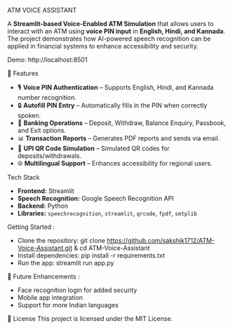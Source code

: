ATM VOICE ASSISTANT

A **Streamlit-based Voice-Enabled ATM Simulation** that allows users to interact with an ATM using **voice PIN input** in **English, Hindi, and Kannada**. The project demonstrates how AI-powered speech recognition can be applied in financial systems to enhance accessibility and security.

Demo:  http://localhost:8501

🚀 Features
- 🎙️ **Voice PIN Authentication** – Supports English, Hindi, and Kannada number recognition.  
- 🔒 **Autofill PIN Entry** – Automatically fills in the PIN when correctly spoken.  
- 🧾 **Banking Operations** – Deposit, Withdraw, Balance Enquiry, Passbook, and Exit options.  
- 📊 **Transaction Reports** – Generates PDF reports and sends via email.  
- 📱 **UPI QR Code Simulation** – Simulated QR codes for deposits/withdrawals.  
- 🌐 **Multilingual Support** – Enhances accessibility for regional users.  

Tech Stack
- **Frontend:** Streamlit  
- **Speech Recognition:** Google Speech Recognition API  
- **Backend:** Python  
- **Libraries:** `speechrecognition`, `streamlit`, `qrcode`, `fpdf`, `smtplib`  


Getting Started :
- Clone the repository: git clone https://github.com/sakshik1712/ATM-Voice-Assistant.git
                        & cd ATM-Voice-Assistant
- Install dependencies: pip install -r requirements.txt
- Run the app: streamlit run app.py

🎯 Future Enhancements :
- Face recognition login for added security
- Mobile app integration
- Support for more Indian languages

📜 License
This project is licensed under the MIT License.
